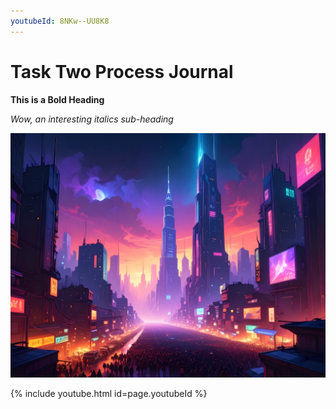 ```yaml
---
youtubeId: 8NKw--UU8K8
---
```


# Task Two Process Journal

**This is a Bold Heading**

*Wow, an interesting italics sub-heading*

![an image of a futuristic city created for Task One](/images/futurecity.jpg) 

{% include youtube.html id=page.youtubeId %}
